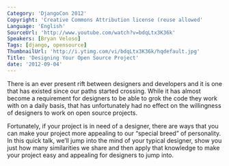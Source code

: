 ```yaml
---
Category: 'DjangoCon 2012'
Copyright: 'Creative Commons Attribution license (reuse allowed'
Language: 'English'
SourceUrl: 'http://www.youtube.com/watch?v=bdqLtx3K36k'
Speakers: [Bryan Veloso]
Tags: [django, opensource]
ThumbnailUrl: 'http://i.ytimg.com/vi/bdqLtx3K36k/hqdefault.jpg'
Title: 'Designing Your Open Source Project'
date: '2012-09-04'
---
```

There is an ever present rift between designers and developers and it is one
that has existed since our paths started crossing. While it has almost become
a requirement for designers to be able to grok the code they work with on a
daily basis, that has unfortunately had no effect on the willingness of
designers to work on open source projects.

Fortunately, if your project is in need of a designer, there are ways that you
can make your project more appealing to our “special breed” of personality. In
this quick talk, we’ll jump into the mind of your typical designer, show you
just how many similarities we share and then apply that knowledge to make your
project easy and appealing for designers to jump into.

